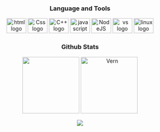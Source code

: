 ### <p align="center">Language and Tools</p>
<div align="center">
  <img src="https://cdn.jsdelivr.net/gh/devicons/devicon/icons/html5/html5-original.svg" height="40" width="52" alt="html logo" />
  <img src="https://cdn.jsdelivr.net/gh/devicons/devicon/icons/css3/css3-original.svg" height="40" width="52" alt="Css logo" />
  <img src="https://cdn.jsdelivr.net/gh/devicons/devicon/icons/cplusplus/cplusplus-original.svg" height="40" width="52" alt="C++ logo"  />
  <img src="https://cdn.jsdelivr.net/gh/devicons/devicon/icons/javascript/javascript-original.svg" height="40" width="52" alt="javascript logo"  />
  <img src="https://cdn.jsdelivr.net/gh/devicons/devicon/icons/nodejs/nodejs-original.svg" height="40" width="52" alt="NodeJS logo"  />
  <img src="https://cdn.jsdelivr.net/gh/devicons/devicon/icons/visualstudio/visualstudio-plain.svg" height="40" width="52" alt="vs logo"  />
  <img src="https://cdn.jsdelivr.net/gh/devicons/devicon/icons/linux/linux-original.svg" height="40" width="52" alt="linux logo"  />
</div>

### <p align="center">Github Stats</p>
<p align="center">
   <img height="150px" src="https://github-readme-stats-sigma-five.vercel.app/api?username=VernSG&show_icons=true&count_private=true&theme=algolia" />&nbsp;<img height="150px" src="https://github-readme-stats-sigma-five.vercel.app/api/top-langs/?username=VernSG&layout=compact&count_private=true&theme=algolia" alt="Vern" />
</p>

<p align="center">
  <a href"https://discord.com/users/689131590319865973"><img src="https://lanyard.cnrad.dev/api/689131590319865973"/></a>
</p>
